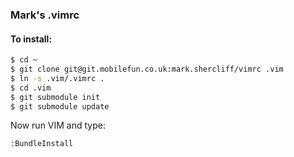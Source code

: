 ### Mark's .vimrc

#### To install:

```bash
$ cd ~
$ git clone git@git.mobilefun.co.uk:mark.shercliff/vimrc .vim
$ ln -s .vim/.vimrc .
$ cd .vim
$ git submodule init
$ git submodule update
````

Now run VIM and type:

```bash
:BundleInstall
```
